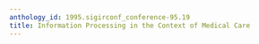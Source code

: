 ```yaml
---
anthology_id: 1995.sigirconf_conference-95.19
title: Information Processing in the Context of Medical Care
---
```


